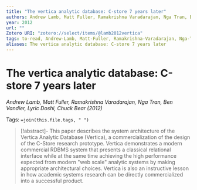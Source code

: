 ```yaml
---
title: "The vertica analytic database: C-store 7 years later"
authors: Andrew Lamb, Matt Fuller, Ramakrishna Varadarajan, Nga Tran, Ben Vandier, Lyric Doshi, Chuck Bear
year: 2012
url: ""
Zotero URI: "zotero://select/items/@lamb2012vertica"
tags: to-read, Andrew-Lamb, Matt-Fuller, Ramakrishna-Varadarajan, Nga-Tran, Ben-Vandier, Lyric-Doshi, Chuck-Bear
aliases: The vertica analytic database: C-store 7 years later
---
```


# The vertica analytic database: C-store 7 years later  
_Andrew Lamb, Matt Fuller, Ramakrishna Varadarajan, Nga Tran, Ben Vandier, Lyric Doshi, Chuck Bear (2012)_

Tags: `=join(this.file.tags, " ")`

> [!abstract]-
> This paper describes the system architecture of the Vertica Analytic Database (Vertica), a commercialization of the design of the C-Store research prototype. Vertica demonstrates a modern commercial RDBMS system that presents a classical relational interface while at the same time achieving the high performance expected from modern "web scale" analytic systems by making appropriate architectural choices. Vertica is also an instructive lesson in how academic systems research can be directly commercialized into a successful product.



